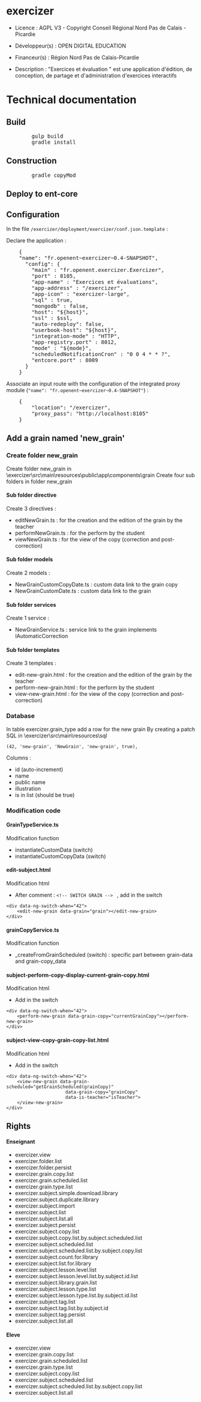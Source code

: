 # exercizer

* Licence : AGPL V3 - Copyright Conseil Régional Nord Pas de Calais - Picardie

* Développeur(s) : OPEN DIGITAL EDUCATION

* Financeur(s) : Région Nord Pas de Calais-Picardie

* Description : "Exercices et évaluation " est une application d'édition, de conception, de partage  et d'administration d'exercices interactifs

# Technical documentation

## Build

<pre>
		gulp build
		gradle install
</pre>


## Construction

<pre>
		gradle copyMod
</pre>

## Deploy to ent-core


## Configuration

In the file `/exercizer/deployment/exercizer/conf.json.template` :


Declare the application :
<pre>
    {
	"name": "fr.openent~exercizer~0.4-SNAPSHOT",
      "config": {
        "main" : "fr.openent.exercizer.Exercizer",
        "port" : 8105,
        "app-name" : "Exercices et évaluations",
    	"app-address" : "/exercizer",
    	"app-icon" : "exercizer-large",
        "sql" : true,
        "mongodb" : false,
        "host": "${host}",
        "ssl" : $ssl,
        "auto-redeploy": false,
        "userbook-host": "${host}",
        "integration-mode" : "HTTP",
        "app-registry.port" : 8012,
        "mode" : "${mode}",
		"scheduledNotificationCron" : "0 0 4 * * ?",
        "entcore.port" : 8009
      }
    }
</pre>


Associate an input route with the configuration of the integrated proxy module (`"name": "fr.openent~exercizer~0.4-SNAPSHOT"`) :
<pre>
	{
		"location": "/exercizer",
		"proxy_pass": "http://localhost:8105"
	}
</pre>

## Add a grain named 'new_grain'

### Create folder new_grain

Create folder new_grain in \exercizer\src\main\resources\public\app\components\grain
Create four sub folders in folder new_grain

#### Sub folder directive

Create 3 directives :

* editNewGrain.ts : for the creation and the edition of the grain by the teacher
* performNewGrain.ts : for the perform by the student
* viewNewGrain.ts : for the view of the copy (correction and post-correction)

#### Sub folder models

Create 2 models :

* NewGrainCustomCopyDate.ts : custom data link to the grain copy
* NewGrainCustomDate.ts : custom data link to the grain

#### Sub folder services

Create 1 service :
* NewGrainService.ts : service link to the grain implements IAutomaticCorrection

#### Sub folder templates

Create 3 templates :

* edit-new-grain.html : for the creation and the edition of the grain by the teacher
* perform-new-grain.html : for the perform by the student
* view-new-grain.html : for the view of the copy (correction and post-correction)

### Database

In table exercizer.grain_type add a row for the new grain
By creating a patch SQL in  \exercizer\src\main\resources\sql

```
(42, 'new-grain', 'NewGrain', 'new-grain', true),
```

Columns :

* id (auto-increment)
* name
* public name
* illustration
* is in list (should be true)

### Modification code

#### GrainTypeService.ts

Modification function

* instantiateCustomData (switch)
* instantiateCustomCopyData (switch)

#### edit-subject.html

Modification html

* After comment : ```<!-- SWITCH GRAIN --> ``` , add in the switch

```
<div data-ng-switch-when="42">
    <edit-new-grain data-grain="grain"></edit-new-grain>
</div>
```

#### grainCopyService.ts

Modification function

* _createFromGrainScheduled (switch) : specific part between grain-data and grain-copy_data

#### subject-perform-copy-display-current-grain-copy.html

Modification html

* Add in the switch

```
<div data-ng-switch-when="42">
    <perform-new-grain data-grain-copy="currentGrainCopy"></perform-new-grain>
</div>
```


#### subject-view-copy-grain-copy-list.html

Modification html

* Add in the switch

```
<div data-ng-switch-when="42">
    <view-new-grain data-grain-scheduled="getGrainScheduled(grainCopy)"
                      data-grain-copy="grainCopy"
                      data-is-teacher="isTeacher">
    </view-new-grain>
</div>
```

## Rights

#### Enseignant

* exercizer.view
* exercizer.folder.list
* exercizer.folder.persist
* exercizer.grain.copy.list
* exercizer.grain.scheduled.list
* exercizer.grain.type.list
* exercizer.subject.simple.download.library
* exercizer.subject.duplicate.library
* exercizer.subject.import
* exercizer.subject.list
* exercizer.subject.list.all
* exercizer.subject.persist
* exercizer.subject.copy.list
* exercizer.subject.copy.list.by.subject.scheduled.list
* exercizer.subject.scheduled.list
* exercizer.subject.scheduled.list.by.subject.copy.list
* exercizer.subject.count.for.library
* exercizer.subject.list.for.library
* exercizer.subject.lesson.level.list
* exercizer.subject.lesson.level.list.by.subject.id.list
* exercizer.subject.library.grain.list
* exercizer.subject.lesson.type.list
* exercizer.subject.lesson.type.list.by.subject.id.list
* exercizer.subject.tag.list
* exercizer.subject.tag.list.by.subject.id
* exercizer.subject.tag.persist
* exercizer.subject.list.all

#### Eleve

* exercizer.view
* exercizer.grain.copy.list
* exercizer.grain.scheduled.list
* exercizer.grain.type.list
* exercizer.subject.copy.list
* exercizer.subject.scheduled.list
* exercizer.subject.scheduled.list.by.subject.copy.list
* exercizer.subject.list.all